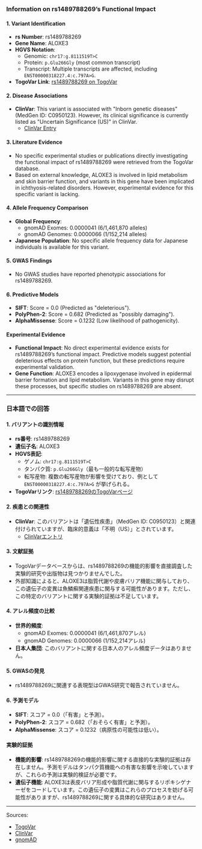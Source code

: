 ### Information on rs1489788269’s Functional Impact

#### 1. **Variant Identification**
- **rs Number**: rs1489788269  
- **Gene Name**: ALOXE3  
- **HGVS Notation**:  
  - Genomic: `chr17:g.8111519T>C`  
  - Protein: `p.Glu266Gly` (most common transcript)  
  - Transcript: Multiple transcripts are affected, including `ENST00000318227.4:c.797A>G`.  
- **TogoVar Link**: [rs1489788269 on TogoVar](https://togovar.org/variant/17-8111519-T-C)

#### 2. **Disease Associations**
- **ClinVar**: This variant is associated with "Inborn genetic diseases" (MedGen ID: C0950123). However, its clinical significance is currently listed as "Uncertain Significance (US)" in ClinVar.  
  - [ClinVar Entry](https://www.ncbi.nlm.nih.gov/clinvar/variation/2525952)  

#### 3. **Literature Evidence**
- No specific experimental studies or publications directly investigating the functional impact of rs1489788269 were retrieved from the TogoVar database.  
- Based on external knowledge, ALOXE3 is involved in lipid metabolism and skin barrier function, and variants in this gene have been implicated in ichthyosis-related disorders. However, experimental evidence for this specific variant is lacking.

#### 4. **Allele Frequency Comparison**
- **Global Frequency**:  
  - gnomAD Exomes: 0.0000041 (6/1,461,870 alleles)  
  - gnomAD Genomes: 0.0000066 (1/152,214 alleles)  
- **Japanese Population**: No specific allele frequency data for Japanese individuals is available for this variant.  

#### 5. **GWAS Findings**
- No GWAS studies have reported phenotypic associations for rs1489788269.

#### 6. **Predictive Models**
- **SIFT**: Score = 0.0 (Predicted as "deleterious").  
- **PolyPhen-2**: Score = 0.682 (Predicted as "possibly damaging").  
- **AlphaMissense**: Score = 0.1232 (Low likelihood of pathogenicity).  

#### Experimental Evidence
- **Functional Impact**: No direct experimental evidence exists for rs1489788269’s functional impact. Predictive models suggest potential deleterious effects on protein function, but these predictions require experimental validation.  
- **Gene Function**: ALOXE3 encodes a lipoxygenase involved in epidermal barrier formation and lipid metabolism. Variants in this gene may disrupt these processes, but specific studies on rs1489788269 are absent.

---

### 日本語での回答

#### 1. **バリアントの識別情報**
- **rs番号**: rs1489788269  
- **遺伝子名**: ALOXE3  
- **HGVS表記**:  
  - ゲノム: `chr17:g.8111519T>C`  
  - タンパク質: `p.Glu266Gly`（最も一般的な転写産物）  
  - 転写産物: 複数の転写産物が影響を受けており、例として `ENST00000318227.4:c.797A>G` が挙げられる。  
- **TogoVarリンク**: [rs1489788269のTogoVarページ](https://togovar.org/variant/17-8111519-T-C)

#### 2. **疾患との関連性**
- **ClinVar**: このバリアントは「遺伝性疾患」（MedGen ID: C0950123）と関連付けられていますが、臨床的意義は「不明（US）」とされています。  
  - [ClinVarエントリ](https://www.ncbi.nlm.nih.gov/clinvar/variation/2525952)  

#### 3. **文献証拠**
- TogoVarデータベースからは、rs1489788269の機能的影響を直接調査した実験的研究や出版物は見つかりませんでした。  
- 外部知識によると、ALOXE3は脂質代謝や皮膚バリア機能に関与しており、この遺伝子の変異は魚鱗癬関連疾患に関与する可能性があります。ただし、この特定のバリアントに関する実験的証拠は不足しています。

#### 4. **アレル頻度の比較**
- **世界的頻度**:  
  - gnomAD Exomes: 0.0000041 (6/1,461,870アレル)  
  - gnomAD Genomes: 0.0000066 (1/152,214アレル)  
- **日本人集団**: このバリアントに関する日本人のアレル頻度データはありません。

#### 5. **GWASの発見**
- rs1489788269に関連する表現型はGWAS研究で報告されていません。

#### 6. **予測モデル**
- **SIFT**: スコア = 0.0（「有害」と予測）。  
- **PolyPhen-2**: スコア = 0.682（「おそらく有害」と予測）。  
- **AlphaMissense**: スコア = 0.1232（病原性の可能性は低い）。  

#### 実験的証拠
- **機能的影響**: rs1489788269の機能的影響に関する直接的な実験的証拠は存在しません。予測モデルはタンパク質機能への有害な影響を示唆していますが、これらの予測は実験的検証が必要です。  
- **遺伝子機能**: ALOXE3は表皮バリア形成や脂質代謝に関与するリポキシゲナーゼをコードしています。この遺伝子の変異はこれらのプロセスを妨げる可能性がありますが、rs1489788269に関する具体的な研究はありません。

--- 
Sources:  
- [TogoVar](https://togovar.org)  
- [ClinVar](https://www.ncbi.nlm.nih.gov/clinvar/variation/2525952)  
- [gnomAD](https://gnomad.broadinstitute.org/variant/17-8111519-T-C?dataset=gnomad_r4)